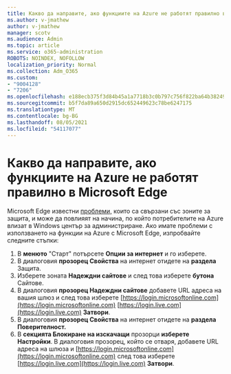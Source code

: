 ```yaml
---
title: Какво да направите, ако функциите на Azure не работят правилно в Microsoft Edge
ms.author: v-jmathew
author: v-jmathew
manager: scotv
ms.audience: Admin
ms.topic: article
ms.service: o365-administration
ROBOTS: NOINDEX, NOFOLLOW
localization_priority: Normal
ms.collection: Adm_O365
ms.custom:
- "9004128"
- "7206"
ms.openlocfilehash: e188ecb375f3d84b45a1a7718b3c0b797c756f822ba64b3824976fe79c1e8298
ms.sourcegitcommit: b5f7da89a650d2915dc652449623c78be6247175
ms.translationtype: MT
ms.contentlocale: bg-BG
ms.lasthandoff: 08/05/2021
ms.locfileid: "54117077"
---
```

# <a name="what-to-do-if-azure-features-dont-work-properly-in-microsoft-edge"></a>Какво да направите, ако функциите на Azure не работят правилно в Microsoft Edge

Microsoft Edge известни [проблеми,](https://go.microsoft.com/fwlink/?linkid=2140608) които са свързани със зоните за защита, и може да повлияят на начина, по който потребителите на Azure влизат в Windows център за администриране. Ако имате проблеми с използването на функции на Azure с Microsoft Edge, изпробвайте следните стъпки:

1. В **менюто** "Старт" потърсете **Опции за интернет** и го изберете.
2. В диалоговия **прозорец Свойства** на интернет отидете на **раздела** Защита.
3. Изберете зоната **Надеждни сайтове** и след това изберете **бутона** Сайтове.
4. В диалоговия **прозорец Надеждни сайтове** добавете URL адреса на вашия шлюз и след това изберете [https://login.microsoftonline.com](https://login.microsoftonline.com) [https://login.live.com](https://login.live.com) **Затвори**.
5. В диалоговия **прозорец Свойства** на интернет отидете на **раздела Поверителност.**
6. В **секцията Блокиране на изскачащи** прозорци **изберете Настройки**. В диалоговия прозорец, който се отваря, добавете URL адреса на шлюза и [https://login.microsoftonline.com](https://login.microsoftonline.com) след това изберете [https://login.live.com](https://login.live.com) **Затвори**.
